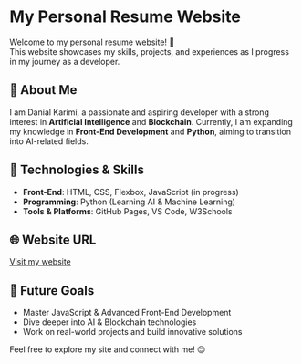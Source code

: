 # My Personal Resume Website

Welcome to my personal resume website! 🚀  
This website showcases my skills, projects, and experiences as I progress in my journey as a developer.

## 🌟 About Me
I am Danial Karimi, a passionate and aspiring developer with a strong interest in **Artificial Intelligence** and **Blockchain**. Currently, I am expanding my knowledge in **Front-End Development** and **Python**, aiming to transition into AI-related fields.

## 🔧 Technologies & Skills
- **Front-End**: HTML, CSS, Flexbox, JavaScript (in progress)
- **Programming**: Python (Learning AI & Machine Learning)
- **Tools & Platforms**: GitHub Pages, VS Code, W3Schools

## 🌐 Website URL
[Visit my website](https://danial-karimi.github.io/Resume/)

## 📌 Future Goals
- Master JavaScript & Advanced Front-End Development
- Dive deeper into AI & Blockchain technologies
- Work on real-world projects and build innovative solutions

Feel free to explore my site and connect with me! 😊  
